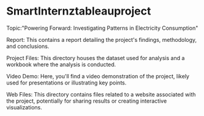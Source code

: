 # SmartInternztableauproject
Topic:"Powering Forward: Investigating Patterns in Electricity Consumption"



Report: This contains a report detailing the project's findings, methodology, and conclusions.

Project Files: This directory houses the dataset used for analysis and a workbook where the analysis is conducted.

Video Demo: Here, you'll find a video demonstration of the project, likely used for presentations or illustrating key points.

Web Files: This directory contains files related to a website associated with the project, potentially for sharing results or creating interactive visualizations.
